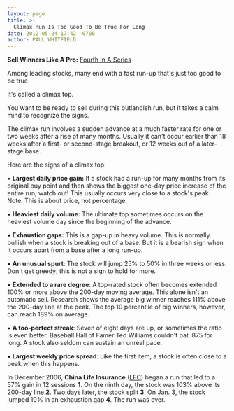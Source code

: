 ```yaml
---
layout: page
title: >-
  Climax Run Is Too Good To Be True For Long
date: 2012-05-24 17:42 -0700
author: PAUL WHITFIELD
---
```





**Sell Winners Like A Pro:** [Fourth In A Series](http://news.investors.com/specialreport/611488/201205211612/how-to-sell-winners-like-a-pro.aspx)

  

Among leading stocks, many end with a fast run-up that's just too good to be true.

  

It's called a climax top.

  

You want to be ready to sell during this outlandish run, but it takes a calm mind to recognize the signs.

  

The climax run involves a sudden advance at a much faster rate for one or two weeks after a rise of many months. Usually it can't occur earlier than 18 weeks after a first- or second-stage breakout, or 12 weeks out of a later-stage base.

  

Here are the signs of a climax top:

  

• **Largest daily price gain:** If a stock had a run-up for many months from its original buy point and then shows the biggest one-day price increase of the entire run, watch out! This usually occurs very close to a stock's peak. Note: This is about price, not percentage.

  

• **Heaviest daily volume:** The ultimate top sometimes occurs on the heaviest volume day since the beginning of the advance.

  

• **Exhaustion gaps:** This is a gap-up in heavy volume. This is normally bullish when a stock is breaking out of a base. But it is a bearish sign when it occurs apart from a base after a long run-up.

  

• **An unusual spurt**: The stock will jump 25% to 50% in three weeks or less. Don't get greedy; this is not a sign to hold for more.

  

• **Extended to a rare degree**: A top-rated stock often becomes extended 100% or more above the 200-day moving average. This alone isn't an automatic sell. Research shows the average big winner reaches 111% above the 200-day line at the peak. The top 10 percentile of big winners, however, can reach 189% on average.

  

• **A too-perfect streak**: Seven of eight days are up, or sometimes the ratio is even better. Baseball Hall of Famer Ted Williams couldn't bat .875 for long. A stock also seldom can sustain an unreal pace.

  

• **Largest weekly price spread**: Like the first item, a stock is often close to a peak when this happens.

  

In December 2006, **China Life Insurance** ([LFC](https://research.investors.com/quote.aspx?symbol=LFC)) began a run that led to a 57% gain in 12 sessions **1**. On the ninth day, the stock was 103% above its 200-day line **2**. Two days later, the stock split **3**. On Jan. 3, the stock jumped 10% in an exhaustion gap **4**. The run was over.




